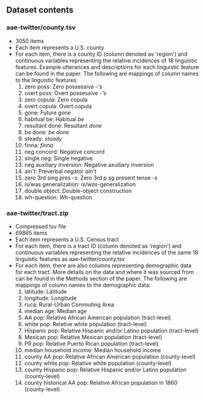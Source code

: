 ## Dataset contents

### aae-twitter/county.tsv
- 3050 items
- Each item represents a U.S. county
- For each item, there is a county ID (column denoted as 'region') and continuous variables representing the relative incidences of 18 linguistic features. Example utterances and descriptions for each linguistic feature can be found in the paper. The following are mappings of column names to the linguistic features:
	1. zero poss: Zero possessive -*'s*
	1. overt poss: Overt possessive -*'s*
	1. zero copula: Zero copula
	1. overt copula: Overt copula
	1. gone: Future *gone*
	1. habitual be: Habitual *be*
	1. resultant done: Resultant *done*
	1. be done: *be done*
	1. steady: *steady*
	1. finna: *finna*
	1. neg concord: Negative concord
	1. single neg: Single negative
	1. neg auxiliary inversion: Negative axuiliary inversion
	1. ain't: Preverbal negator *ain't*
	1. zero 3rd sing pres -s: Zero 3rd p sg present tense -*s*
	1. is/was generalization: *is/was*-generalization
	1. double object: Double-object construction
	1. wh-question: *Wh*-question

### aae-twitter/tract.zip
- Compressed tsv file
- 69865 items
- Each item represents a U.S. Census tract
- For each item, there is a tract ID (column denoted as 'region') and continuous variables representing the relative incidences of the same 18 linguistic features as aae-twitter/county.tsv
- For each item, there are also columns representing demographic data for each tract. More details on the data and where it was sourced from can be found in the Methods section of the paper. The following are mappings of column names to the demographic data:
	1. latitude: Latitude
	1. longitude: Longitude
	1. ruca: Rural-Urban Commuting Area
	1. median age: Median age
	1. AA pop: Relative African American population (tract-level)
	1. white pop: Relative white population (tract-level)
	1. Hispanic pop: Relative Hispanic and/or Latino population (tract-level)
	1. Mexican pop: Relative Mexican population (tract-level)
	1. PR pop: Relative Puerto Rican population (tract-level)
	1. median household income: Median household income
	1. county AA pop: Relative African American population (county-level)
	1. county white pop: Relative white population (county-level)
	1. county Hispanic pop: Relative Hispanic and/or Latino population (county-level)
	1. county historical AA pop: Relative African population in 1860 (county-level)
